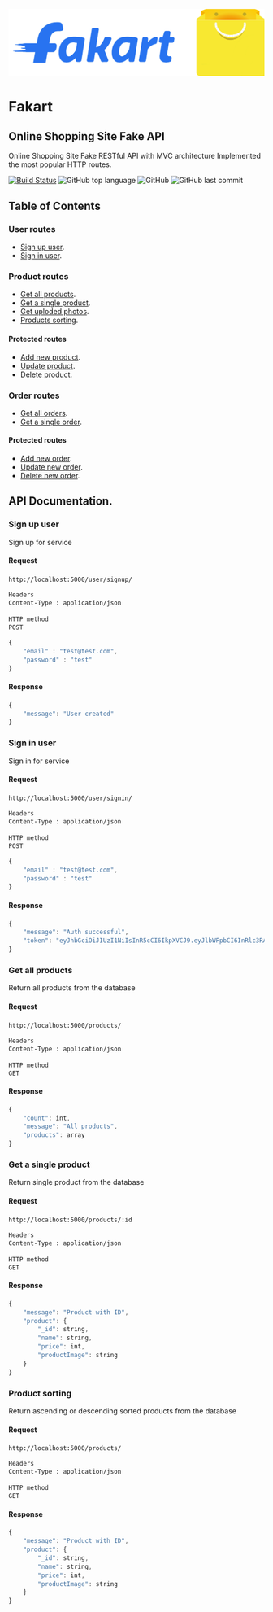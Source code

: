 ![Icon](/assets/icons/fakart.jpg)
# Fakart
## Online Shopping Site Fake API
Online Shopping Site Fake RESTful API with MVC architecture
Implemented the most popular HTTP routes.

[![Build Status](https://travis-ci.com/pprathameshmore/Fakart.svg?branch=master)](https://travis-ci.com/pprathameshmore/Fakart)
![GitHub top language](https://img.shields.io/github/languages/top/pprathameshmore/fakart?style=flat)
![GitHub](https://img.shields.io/github/license/pprathameshmore/fakart?style=flat)
![GitHub last commit](https://img.shields.io/github/last-commit/pprathameshmore/fakart?style=flat)

## Table of Contents

### User routes
* [Sign up user](#get-a-random-quote).
* [Sign in user](#get-quotes-by-author).

### Product routes
* [Get all products](#get-all-quotes).
* [Get a single product](#get-all-quotes-by-keyword).
* [Get uploded photos](#get-all-quotes-by-keyword).
* [Products sorting](#get-all-quotes-by-keyword).
#### Protected routes
* [Add new product](#get-all-quotes-by-keyword).
* [Update product](#get-all-quotes-by-keyword).
* [Delete product](#get-all-quotes-by-keyword).

### Order routes
* [Get all orders](#get-all-quotes-by-keyword).
* [Get a single order](#get-all-quotes-by-keyword).
#### Protected routes
* [Add new order](#get-all-quotes-by-keyword).
* [Update new order](#get-all-quotes-by-keyword).
* [Delete new order](#get-all-quotes-by-keyword).

## API Documentation.

### Sign up user

Sign up for service

#### Request

``` http://localhost:5000/user/signup/ ```

``` 
Headers
Content-Type : application/json

HTTP method
POST
```
```javascript
{
    "email" : "test@test.com",
    "password" : "test"
}
```
#### Response

```javascript
{
    "message": "User created"
}
```

### Sign in user

Sign in for service

#### Request

``` http://localhost:5000/user/signin/ ```

``` 
Headers
Content-Type : application/json

HTTP method
POST
```

```javascript
{
    "email" : "test@test.com",
    "password" : "test"
}
```
#### Response

```javascript
{
    "message": "Auth successful",
    "token": "eyJhbGciOiJIUzI1NiIsInR5cCI6IkpXVCJ9.eyJlbWFpbCI6InRlc3RAdGVzdC5jb20iLCJ1c2VySWQiOiI1ZGM3ZDlhZDU0YTc1NTM0ZDgwNmE5NjMiLCJpYXQiOjE1NzMzNzg2NjUsImV4cCI6MTU3MzM4MjI2NX0.N0QVz7a7xK9wZrWkqO7kRAe5-0gIoB7ZsLFCO_B2-Sg"
}
```


### Get all products

Return all products from the database

#### Request

``` http://localhost:5000/products/ ```

``` 
Headers
Content-Type : application/json

HTTP method
GET
```
#### Response

```javascript
{
    "count": int,
    "message": "All products",
    "products": array
}
```

### Get a single product

Return single product from the database

#### Request

``` http://localhost:5000/products/:id ```

``` 
Headers
Content-Type : application/json

HTTP method
GET
```
#### Response

```javascript
{
    "message": "Product with ID",
    "product": {
        "_id": string,
        "name": string,
        "price": int,
        "productImage": string
    }
}
```




### Product sorting

Return ascending or descending sorted products from the database

#### Request

``` http://localhost:5000/products/ ```

``` 
Headers
Content-Type : application/json

HTTP method
GET
```
#### Response

```javascript
{
    "message": "Product with ID",
    "product": {
        "_id": string,
        "name": string,
        "price": int,
        "productImage": string
    }
}
```



